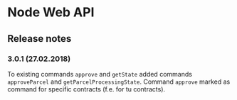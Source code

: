 Node Web API
==================================
Release notes
-------------

### 3.0.1 (27.02.2018)

To existing commands `approve` and `getState` added commands `approveParcel` and `getParcelProcessingState`. Command `approve` marked as command for specific contracts (f.e. for tu contracts).